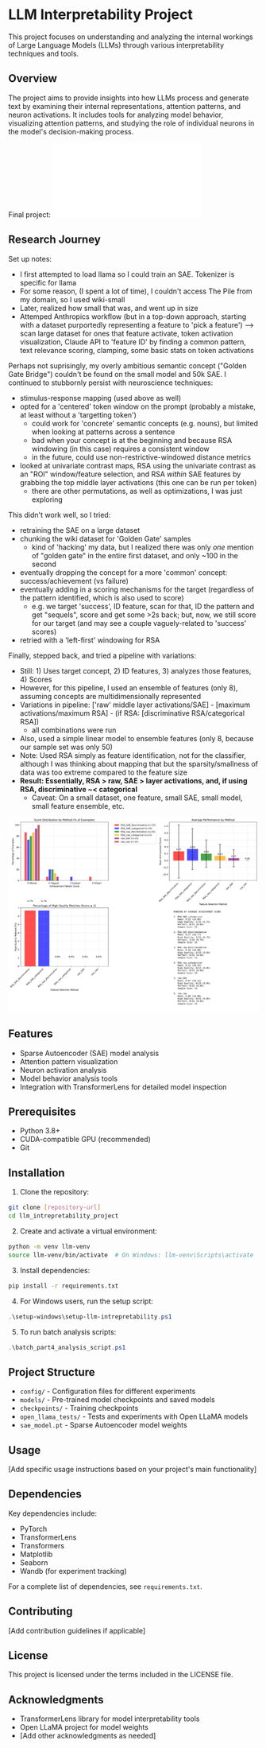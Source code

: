# LLM Interpretability Project

This project focuses on understanding and analyzing the internal workings of Large Language Models (LLMs) through various interpretability techniques and tools.

## Overview

The project aims to provide insights into how LLMs process and generate text by examining their internal representations, attention patterns, and neuron activations. It includes tools for analyzing model behavior, visualizing attention patterns, and studying the role of individual neurons in the model's decision-making process.

Final project: ![ProjectSummary.md](ProjectSummary.md)

## Research Journey

Set up notes:
- I first attempted to load llama so I could train an SAE. Tokenizer is specific for llama
- For some reason, (I spent a lot of time), I couldn't access The Pile from my domain, so I used wiki-small
- Later, realized how small that was, and went up in size
- Attemped Anthropics workflow (but in a top-down approach, starting with a dataset purportedly representing a feature to 'pick a feature') --> scan large dataset for ones that feature activate, token activation visualization, Claude API to 'feature ID' by finding a common pattern, text relevance scoring, clamping, some basic stats on token activations

Perhaps not suprisingly, my overly ambitious semantic concept ("Golden Gate Bridge") couldn't be found on the small model and 50k SAE. I continued to stubbornly persist with neuroscience techniques:
- stimulus-response mapping (used above as well)
- opted for a 'centered' token window on the prompt (probably a mistake, at least without a 'targetting token')
  - could work for 'concrete' semantic concepts (e.g. nouns), but limited when looking at patterns across a sentence
  - bad when your concept is at the beginning and because RSA windowing (in this case) requires a consistent window
  - in the future, could use non-restrictive-windowed distance metrics
- looked at univariate contrast maps, RSA using the univariate contrast as an "ROI" window/feature selection, and RSA *within* SAE features by grabbing the top middle layer activations (this one can be run per token)
  - there are other permutations, as well as optimizations, I was just exploring

This didn't work well, so I tried:
- retraining the SAE on a large dataset
- chunking the wiki dataset for 'Golden Gate' samples
  - kind of 'hacking' my data, but I realized there was only *one* mention of "golden gate" in the entire first dataset, and only ~100 in the second
- eventually dropping the concept for a more 'common' concept: success/achievement (vs failure)
- eventually adding in a scoring mechanisms for the target (regardless of the pattern identified, which is also used to score)
  - e.g. we target 'success', ID feature, scan for that, ID the pattern and get "sequels", score and get some >2s back; but, now, we still score for our target (and may see a couple vaguely-related to 'success' scores)
- retried with a 'left-first' windowing for RSA

Finally, stepped back, and tried a pipeline with variations:
- Still: 1) Uses target concept, 2) ID features, 3) analyzes those features, 4) Scores
- However, for this pipeline, I used an ensemble of features (only 8), assuming concepts are multidimensionally represented
- Variations in pipeline: ['raw' middle layer activations/SAE] - [maximum activations/maximum RSA] - (if RSA: [discriminative RSA/categorical RSA])
  - all combinations were run
- Also, used a simple linear model to ensemble features (only 8, because our sample set was only 50)
- Note: Used RSA simply as feature identification, not for the classifier, although I was thinking about mapping that but the sparsity/smallness of data was too extreme compared to the feature size
- **Result: Essentially, RSA > raw, SAE > layer activations, and, if using RSA, discriminative ~< categorical**
  - Caveat: On a small dataset, one feature, small SAE, small model, small feature ensemble, etc.

![Method Comparison Analysis](llm_intrepretability_project/results/SR_TOPIC_1_SUCCESS_CONTINUATION/combinatorial_analysis_20250525_012051/method_comparison_analysis.png)

## Features

- Sparse Autoencoder (SAE) model analysis
- Attention pattern visualization
- Neuron activation analysis
- Model behavior analysis tools
- Integration with TransformerLens for detailed model inspection

## Prerequisites

- Python 3.8+
- CUDA-compatible GPU (recommended)
- Git

## Installation

1. Clone the repository:
```bash
git clone [repository-url]
cd llm_intrepretability_project
```

2. Create and activate a virtual environment:
```bash
python -m venv llm-venv
source llm-venv/bin/activate  # On Windows: llm-venv\Scripts\activate
```

3. Install dependencies:
```bash
pip install -r requirements.txt
```

4. For Windows users, run the setup script:
```powershell
.\setup-windows\setup-llm-intrepretability.ps1
```

5. To run batch analysis scripts:
```powershell
.\batch_part4_analysis_script.ps1
```

## Project Structure

- `config/` - Configuration files for different experiments
- `models/` - Pre-trained model checkpoints and saved models
- `checkpoints/` - Training checkpoints
- `open_llama_tests/` - Tests and experiments with Open LLaMA models
- `sae_model.pt` - Sparse Autoencoder model weights

## Usage

[Add specific usage instructions based on your project's main functionality]

## Dependencies

Key dependencies include:
- PyTorch
- TransformerLens
- Transformers
- Matplotlib
- Seaborn
- Wandb (for experiment tracking)

For a complete list of dependencies, see `requirements.txt`.

## Contributing

[Add contribution guidelines if applicable]

## License

This project is licensed under the terms included in the LICENSE file.

## Acknowledgments

- TransformerLens library for model interpretability tools
- Open LLaMA project for model weights
- [Add other acknowledgments as needed]
